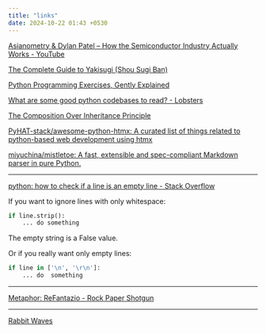 ```yaml
---
title: "links"
date: 2024-10-22 01:43 +0530
---
```


[Asianometry & Dylan Patel – How the Semiconductor Industry Actually Works - YouTube](https://www.youtube.com/watch?v=pE3KKUKXcTM&list=WL&index=11)

<a href="https://www.shizenstyle.com/post/the-complete-guide-to-yakisugi-shou-sugi-ban-1">The Complete Guide to Yakisugi (Shou Sugi Ban)</a>

[Python Programming Exercises, Gently Explained](https://inventwithpython.com/pythongently/)

[What are some good python codebases to read? - Lobsters](https://lobste.rs/s/s1v57r/what_are_some_good_python_codebases_read)

[The Composition Over Inheritance Principle](https://python-patterns.guide/gang-of-four/composition-over-inheritance/)

[PyHAT-stack/awesome-python-htmx: A curated list of things related to python-based web development using htmx](https://github.com/PyHAT-stack/awesome-python-htmx)

[miyuchina/mistletoe: A fast, extensible and spec-compliant Markdown parser in pure Python.](https://github.com/miyuchina/mistletoe)

---
[python: how to check if a line is an empty line - Stack Overflow](https://stackoverflow.com/questions/7896495/python-how-to-check-if-a-line-is-an-empty-line)

If you want to ignore lines with only whitespace:

``` python
if line.strip():
    ... do something
```

The empty string is a False value.

Or if you really want only empty lines:

``` python
if line in ['\n', '\r\n']:
    ... do  something
```
---

[Metaphor: ReFantazio - Rock Paper Shotgun](https://www.rockpapershotgun.com/games/metaphor-refantazio)

---

[Rabbit Waves](https://rabbitwaves.ca/site/flags_maritime.html)

